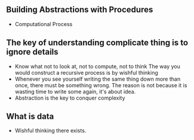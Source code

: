 ## Building Abstractions with Procedures
* Computational Process

## The key of understanding complicate thing is to ignore details
* Know what not to look at, not to compute, not to think The way you would construct a recursive process is by wishful thinking
* Whenever you see yourself writing the same thing down more than once, there must be something wrong. The reason is not because it is wasting time to write some again, it's about idea.
* Abstraction is the key to conquer complexity

## What is data
* Wishful thinking there exists. 